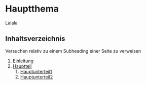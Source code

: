 # Hauptthema

Lalala

## Inhaltsverzeichnis
Versuchen relativ zu einem Subheading einer Seite zu verweisen

1. [Einleitung](1_Einleitung.md)
2. [Hauptteil](2_Hauptteil.md)
   1. [Hauptunterteil1](2_Hauptteil.md#Hauptunterteil1)
   2. [Hauptunterteil2](2_Hauptteil.md#Hauptunterteil2)
